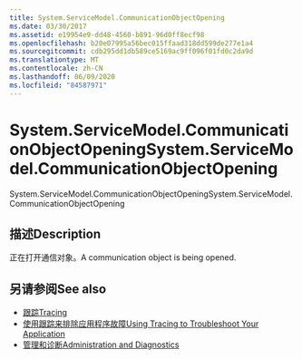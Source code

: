 ```yaml
---
title: System.ServiceModel.CommunicationObjectOpening
ms.date: 03/30/2017
ms.assetid: e19954e9-dd48-4560-b891-96d0ff8ecf98
ms.openlocfilehash: b20e07995a56bec015ffaad318dd599de277e1a4
ms.sourcegitcommit: cdb295dd1db589ce5169ac9ff096f01fd0c2da9d
ms.translationtype: MT
ms.contentlocale: zh-CN
ms.lasthandoff: 06/09/2020
ms.locfileid: "84587971"
---
```

# <a name="systemservicemodelcommunicationobjectopening"></a><span data-ttu-id="32269-102">System.ServiceModel.CommunicationObjectOpening</span><span class="sxs-lookup"><span data-stu-id="32269-102">System.ServiceModel.CommunicationObjectOpening</span></span>
<span data-ttu-id="32269-103">System.ServiceModel.CommunicationObjectOpening</span><span class="sxs-lookup"><span data-stu-id="32269-103">System.ServiceModel.CommunicationObjectOpening</span></span>  
  
## <a name="description"></a><span data-ttu-id="32269-104">描述</span><span class="sxs-lookup"><span data-stu-id="32269-104">Description</span></span>  
 <span data-ttu-id="32269-105">正在打开通信对象。</span><span class="sxs-lookup"><span data-stu-id="32269-105">A communication object is being opened.</span></span>  
  
## <a name="see-also"></a><span data-ttu-id="32269-106">另请参阅</span><span class="sxs-lookup"><span data-stu-id="32269-106">See also</span></span>

- [<span data-ttu-id="32269-107">跟踪</span><span class="sxs-lookup"><span data-stu-id="32269-107">Tracing</span></span>](index.md)
- [<span data-ttu-id="32269-108">使用跟踪来排除应用程序故障</span><span class="sxs-lookup"><span data-stu-id="32269-108">Using Tracing to Troubleshoot Your Application</span></span>](using-tracing-to-troubleshoot-your-application.md)
- [<span data-ttu-id="32269-109">管理和诊断</span><span class="sxs-lookup"><span data-stu-id="32269-109">Administration and Diagnostics</span></span>](../index.md)

